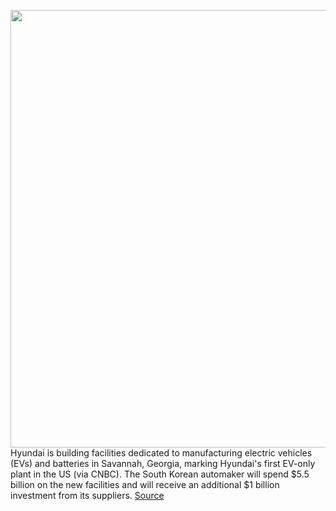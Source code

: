 <img src='https://cdn.vox-cdn.com/thumbor/tWbHAuuuXkeLwoN6yCnDpqrqnEk=/0x0:4000x2668/1200x800/filters:focal(1709x1273:2349x1913)/cdn.vox-cdn.com/uploads/chorus_image/image/70898219/1232158409.0.jpg' width='700px' /><br/>
Hyundai is building facilities dedicated to manufacturing electric vehicles (EVs) and batteries in Savannah, Georgia, marking Hyundai's first EV-only plant in the US (via CNBC). The South Korean automaker will spend $5.5 billion on the new facilities and will receive an additional $1 billion investment from its suppliers.
<a href='https://www.theverge.com/2022/5/22/23136871/hyundai-building-ev-battery-production-facilities-georgia'> Source <a/>